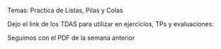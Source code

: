 Temas: 
Practica de Listas, Pilas y Colas

Dejo el link de los TDAS para utilizar en ejercicios, TPs y evaluaciones: 

Seguimos con el PDF de la semana anterior


